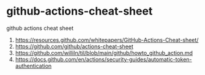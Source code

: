 # github-actions-cheat-sheet
github actions cheat sheet




1. https://resources.github.com/whitepapers/GitHub-Actions-Cheat-sheet/
2. https://github.com/github/actions-cheat-sheet
3. https://github.com/williln/til/blob/main/github/howto_github_action.md
4. https://docs.github.com/en/actions/security-guides/automatic-token-authentication
